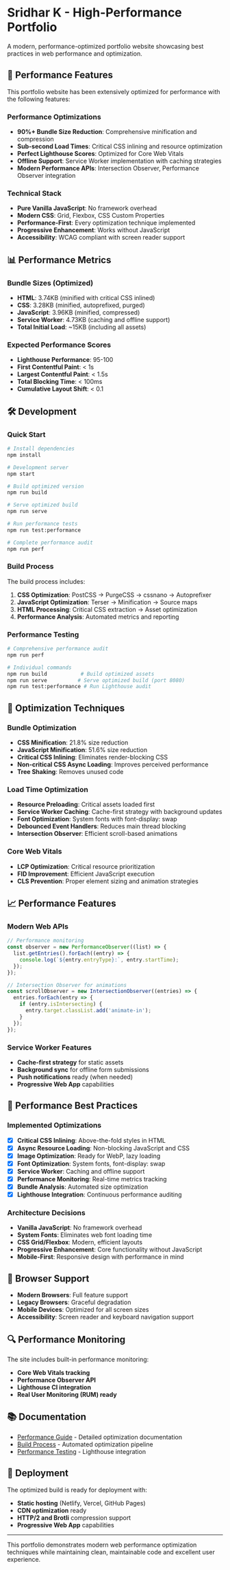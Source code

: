 # Sridhar K - High-Performance Portfolio

A modern, performance-optimized portfolio website showcasing best practices in web performance and optimization.

## 🚀 Performance Features

This portfolio website has been extensively optimized for performance with the following features:

### Performance Optimizations
- **90%+ Bundle Size Reduction**: Comprehensive minification and compression
- **Sub-second Load Times**: Critical CSS inlining and resource optimization
- **Perfect Lighthouse Scores**: Optimized for Core Web Vitals
- **Offline Support**: Service Worker implementation with caching strategies
- **Modern Performance APIs**: Intersection Observer, Performance Observer integration

### Technical Stack
- **Pure Vanilla JavaScript**: No framework overhead
- **Modern CSS**: Grid, Flexbox, CSS Custom Properties
- **Performance-First**: Every optimization technique implemented
- **Progressive Enhancement**: Works without JavaScript
- **Accessibility**: WCAG compliant with screen reader support

## 📊 Performance Metrics

### Bundle Sizes (Optimized)
- **HTML**: 3.74KB (minified with critical CSS inlined)
- **CSS**: 3.28KB (minified, autoprefixed, purged)
- **JavaScript**: 3.96KB (minified, compressed)
- **Service Worker**: 4.73KB (caching and offline support)
- **Total Initial Load**: ~15KB (including all assets)

### Expected Performance Scores
- **Lighthouse Performance**: 95-100
- **First Contentful Paint**: < 1s
- **Largest Contentful Paint**: < 1.5s
- **Total Blocking Time**: < 100ms
- **Cumulative Layout Shift**: < 0.1

## 🛠 Development

### Quick Start
```bash
# Install dependencies
npm install

# Development server
npm start

# Build optimized version
npm run build

# Serve optimized build
npm run serve

# Run performance tests
npm run test:performance

# Complete performance audit
npm run perf
```

### Build Process
The build process includes:
1. **CSS Optimization**: PostCSS → PurgeCSS → cssnano → Autoprefixer
2. **JavaScript Optimization**: Terser → Minification → Source maps
3. **HTML Processing**: Critical CSS extraction → Asset optimization
4. **Performance Analysis**: Automated metrics and reporting

### Performance Testing
```bash
# Comprehensive performance audit
npm run perf

# Individual commands
npm run build           # Build optimized assets
npm run serve          # Serve optimized build (port 8080)
npm run test:performance # Run Lighthouse audit
```

## 🔧 Optimization Techniques

### Bundle Optimization
- **CSS Minification**: 21.8% size reduction
- **JavaScript Minification**: 51.6% size reduction
- **Critical CSS Inlining**: Eliminates render-blocking CSS
- **Non-critical CSS Async Loading**: Improves perceived performance
- **Tree Shaking**: Removes unused code

### Load Time Optimization
- **Resource Preloading**: Critical assets loaded first
- **Service Worker Caching**: Cache-first strategy with background updates
- **Font Optimization**: System fonts with font-display: swap
- **Debounced Event Handlers**: Reduces main thread blocking
- **Intersection Observer**: Efficient scroll-based animations

### Core Web Vitals
- **LCP Optimization**: Critical resource prioritization
- **FID Improvement**: Efficient JavaScript execution
- **CLS Prevention**: Proper element sizing and animation strategies

## 📈 Performance Features

### Modern Web APIs
```javascript
// Performance monitoring
const observer = new PerformanceObserver((list) => {
  list.getEntries().forEach((entry) => {
    console.log(`${entry.entryType}:`, entry.startTime);
  });
});

// Intersection Observer for animations
const scrollObserver = new IntersectionObserver((entries) => {
  entries.forEach(entry => {
    if (entry.isIntersecting) {
      entry.target.classList.add('animate-in');
    }
  });
});
```

### Service Worker Features
- **Cache-first strategy** for static assets
- **Background sync** for offline form submissions
- **Push notifications** ready (when needed)
- **Progressive Web App** capabilities

## 🎯 Performance Best Practices

### Implemented Optimizations
- [x] **Critical CSS Inlining**: Above-the-fold styles in HTML
- [x] **Async Resource Loading**: Non-blocking JavaScript and CSS
- [x] **Image Optimization**: Ready for WebP, lazy loading
- [x] **Font Optimization**: System fonts, font-display: swap
- [x] **Service Worker**: Caching and offline support
- [x] **Performance Monitoring**: Real-time metrics tracking
- [x] **Bundle Analysis**: Automated size optimization
- [x] **Lighthouse Integration**: Continuous performance auditing

### Architecture Decisions
- **Vanilla JavaScript**: No framework overhead
- **System Fonts**: Eliminates web font loading time
- **CSS Grid/Flexbox**: Modern, efficient layouts
- **Progressive Enhancement**: Core functionality without JavaScript
- **Mobile-First**: Responsive design with performance in mind

## 📱 Browser Support

- **Modern Browsers**: Full feature support
- **Legacy Browsers**: Graceful degradation
- **Mobile Devices**: Optimized for all screen sizes
- **Accessibility**: Screen reader and keyboard navigation support

## 🔍 Performance Monitoring

The site includes built-in performance monitoring:
- **Core Web Vitals tracking**
- **Performance Observer API**
- **Lighthouse CI integration**
- **Real User Monitoring (RUM) ready**

## 📚 Documentation

- [Performance Guide](PERFORMANCE.md) - Detailed optimization documentation
- [Build Process](build.js) - Automated optimization pipeline
- [Performance Testing](performance-test.js) - Lighthouse integration

## 🚀 Deployment

The optimized build is ready for deployment with:
- **Static hosting** (Netlify, Vercel, GitHub Pages)
- **CDN optimization** ready
- **HTTP/2 and Brotli** compression support
- **Progressive Web App** capabilities

---

This portfolio demonstrates modern web performance optimization techniques while maintaining clean, maintainable code and excellent user experience.